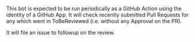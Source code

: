 This bot is expected to be run periodically as a GitHub Action
using the identity of a GitHub App. It will check recently submitted
Pull Requests for any which went in ToBeReviewed (i.e. without
any Approval on the PR).

It will file an issue to followup on the review.
